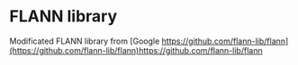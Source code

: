 # FLANN library
Modificated FLANN library from [Google https://github.com/flann-lib/flann](https://github.com/flann-lib/flann)https://github.com/flann-lib/flann
